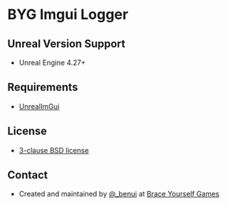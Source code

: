 # BYG Imgui Logger


## Unreal Version Support

* Unreal Engine 4.27+

## Requirements

* [UnrealImGui](https://github.com/segross/UnrealImGui)

## License

* [3-clause BSD license](LICENSE)

## Contact

* Created and maintained by [@_benui](https://twitter.com/_benui) at [Brace Yourself Games](https://braceyourselfgames.com/)


